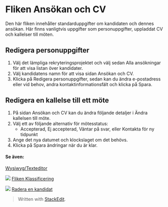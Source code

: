 
# Fliken Ansökan och CV

Den här fliken innehåller standarduppgifter om kandidaten och dennes ansökan. Här finns vanligtvis uppgifter som personuppgifter, uppladdat CV och kallelser till möten.

## Redigera personuppgifter

1.  Välj det lämpliga rekryteringsprojektet och välj sedan  Alla ansökningar  för att visa listan över kandidater.
2.  Välj kandidatens namn för att visa sidan  Ansökan och CV.
3.  Klicka på  Redigera personuppgifter,  sedan kan du ändra e-postadress eller vid behov, andra kontaktinformationsfält och klicka på  Spara.

## Redigera en kallelse till ett möte

1.  På sidan  Ansökan och CV  kan du ändra följande detaljer i  Ändra kallelsen till möte.
2.  Välj ett av följande alternativ för mötesstatus:
    -   Accepterad,  Ej accepterad,  Väntar på svar, eller  Kontakta för ny tidpunkt
3.  Ange det nya  datumet  och  klockslaget  om det behövs.
4.  Klicka på  Spara ändringar  när du är klar.

#### Se även:
[Wysiwyg/Texteditor](https://www.google.com/url?q=http://wysiwyg_text_editor.htm&source=gmail-html&ust=1635950288009000&usg=AFQjCNGozn2uos3Pfk3B0NvZnLkFmfQyCw)

![](https://ci6.googleusercontent.com/proxy/-22dcnzbmvcvXC1qchy37X8HqOnNdtVQdmbUT6hxKRWKcyRxuLMETprSllOz-gcmI3U7kiFm9tHNq8oqYLIlqurrO4c=s0-d-e1-ft#http://../Resources/Images/icon-document-link.png)  [Fliken Klassificering](https://www.google.com/url?q=http://classification_tab.htm&source=gmail-html&ust=1635950288009000&usg=AFQjCNGCbG--IKjbEprD39UKN9pw6X65jg)

![](https://ci6.googleusercontent.com/proxy/-22dcnzbmvcvXC1qchy37X8HqOnNdtVQdmbUT6hxKRWKcyRxuLMETprSllOz-gcmI3U7kiFm9tHNq8oqYLIlqurrO4c=s0-d-e1-ft#http://../Resources/Images/icon-document-link.png)  [Radera en kandidat](https://www.google.com/url?q=http://deleting_an_applicant.htm&source=gmail-html&ust=1635950288009000&usg=AFQjCNEFiexU5_4oXW4_TwW95b3BAMG4tQ)
> Written with [StackEdit](https://stackedit.io/).
<!--stackedit_data:
eyJoaXN0b3J5IjpbLTIxMzg1NDUyMTldfQ==
-->